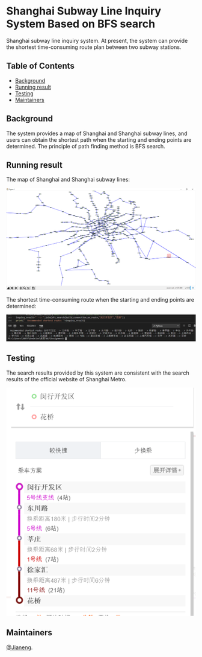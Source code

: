 # Shanghai Subway Line Inquiry System Based on BFS search
Shanghai subway line inquiry system. At present, the system can provide the shortest time-consuming route plan between two subway stations.

## Table of Contents
- [Background](#background)
- [Running result](#running-result)
- [Testing](#Testing)
- [Maintainers](#maintainers)

## Background
The system provides a map of Shanghai and Shanghai subway lines, and users can obtain the shortest path when the starting and ending points are determined. The principle of path finding method is BFS search.

## Running result
The map of Shanghai and Shanghai subway lines:
<p align="center">
<img src="https://github.com/jianengli/NLP-learning/blob/master/Lab3/line_map.png"/>
</p>
The shortest time-consuming route when the starting and ending points are determined:
<p align="center">
<img src="https://github.com/jianengli/NLP-learning/blob/master/Lab3/search_result.png"/>
</p>

## Testing
The search results provided by this system are consistent with the search results of the official website of Shanghai Metro.
<p align="center">
<img src="https://github.com/jianengli/NLP-learning/blob/master/Lab3/validation.png"/>
</p>

## Maintainers
[@Jianeng](https://github.com/jianengli).



